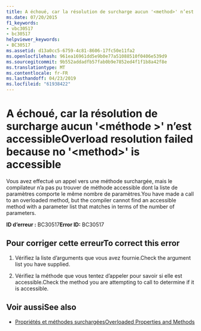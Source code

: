 ```yaml
---
title: A échoué, car la résolution de surcharge aucun '<method>' n’est accessible
ms.date: 07/20/2015
f1_keywords:
- vbc30517
- bc30517
helpviewer_keywords:
- BC30517
ms.assetid: d13a0cc5-6759-4c81-8606-17fc50e11fa2
ms.openlocfilehash: 961ea16961dd5e9b0e77a51088510f0406e539d9
ms.sourcegitcommit: 9b552addadfb57fab0b9e7852ed4f1f1b8a42f8e
ms.translationtype: MT
ms.contentlocale: fr-FR
ms.lasthandoff: 04/23/2019
ms.locfileid: "61938422"
---
```

# <a name="overload-resolution-failed-because-no-method-is-accessible"></a><span data-ttu-id="23c68-102">A échoué, car la résolution de surcharge aucun '\<méthode >' n’est accessible</span><span class="sxs-lookup"><span data-stu-id="23c68-102">Overload resolution failed because no '\<method>' is accessible</span></span>
<span data-ttu-id="23c68-103">Vous avez effectué un appel vers une méthode surchargée, mais le compilateur n’a pas pu trouver de méthode accessible dont la liste de paramètres comporte le même nombre de paramètres.</span><span class="sxs-lookup"><span data-stu-id="23c68-103">You have made a call to an overloaded method, but the compiler cannot find an accessible method with a parameter list that matches in terms of the number of parameters.</span></span>  
  
 <span data-ttu-id="23c68-104">**ID d’erreur :** BC30517</span><span class="sxs-lookup"><span data-stu-id="23c68-104">**Error ID:** BC30517</span></span>  
  
## <a name="to-correct-this-error"></a><span data-ttu-id="23c68-105">Pour corriger cette erreur</span><span class="sxs-lookup"><span data-stu-id="23c68-105">To correct this error</span></span>  
  
1. <span data-ttu-id="23c68-106">Vérifiez la liste d’arguments que vous avez fournie.</span><span class="sxs-lookup"><span data-stu-id="23c68-106">Check the argument list you have supplied.</span></span>  
  
2. <span data-ttu-id="23c68-107">Vérifiez la méthode que vous tentez d’appeler pour savoir si elle est accessible.</span><span class="sxs-lookup"><span data-stu-id="23c68-107">Check the method you are attempting to call to determine if it is accessible.</span></span>  
  
## <a name="see-also"></a><span data-ttu-id="23c68-108">Voir aussi</span><span class="sxs-lookup"><span data-stu-id="23c68-108">See also</span></span>

- [<span data-ttu-id="23c68-109">Propriétés et méthodes surchargées</span><span class="sxs-lookup"><span data-stu-id="23c68-109">Overloaded Properties and Methods</span></span>](../../visual-basic/programming-guide/language-features/objects-and-classes/overloaded-properties-and-methods.md)
